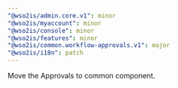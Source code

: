 ```yaml
---
"@wso2is/admin.core.v1": minor
"@wso2is/myaccount": minor
"@wso2is/console": minor
"@wso2is/features": minor
"@wso2is/common.workflow-approvals.v1": major
"@wso2is/i18n": patch
---
```


Move the Approvals to common component.
